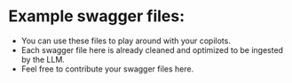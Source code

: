 # Example swagger files:

- You can use these files to play around with your copilots.
- Each swagger file here is already cleaned and optimized to be ingested by the LLM.
- Feel free to contribute your swagger files here.
